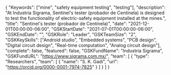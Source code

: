 {
    "Keywords": ["mine", "safety equipment testing", "testing"],
    "description": "At Industria Sigrama, Sentinel's tester (probador de Centinela) is designed to test the functionality of electric-safety equipment installed at the mines.",
    "title": "Sentinel's tester (probador de Centinela)",
    "date": "2021-12-01T00:00:00-06:00",
    "GSKStartDate": "2021-07-01T00:00:00-06:00",
    "GSKEndDate": "",
    "GSKRole": "Leader",
    "GSKTeamSize": "2",
    "GSKKeySkills": ["Android studio", "Embedded systems", "PCB design", "Digital circuit design", "Real-time computation", "Analog circuit design"],
    "complete": false,
    "featured": false,
    "GSKFundName": "Industria Sigrama",
    "GSKFundURL": "https://www.sigrama.com.mx/",
    "team": [
        {
            "type": "Researchers",
            "team": [
                {
                    "name": "S. K. Gadi",
                    "url": "https://orcid.org/0000-0001-7974-7825"
                }
            ]
        }
    ]
}

